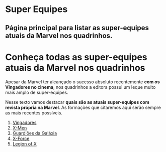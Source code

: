 # Super Equipes

## Página principal para listar as super-equipes atuais da **Marvel** nos quadrinhos.

# Conheça todas as super-equipes atuais da Marvel nos quadrinhos

Apesar da Marvel ter alcançado o sucesso absoluto recentemente **com os Vingadores no cinema**, nos quadrinhos a editora possui um leque muito mais amplo de super-equipes.

Nesse texto vamos destacar **quais são as atuais super-equipes com revista própria na Marvel**. As formações que citaremos aqui serão sempre as mais recentes possíveis.
  
1. [Vingadores](https://github.com/danielcesar82/super-equipes/blob/main/vingadores.md)
2. [X-Men](https://github.com/danielcesar82/super-equipes/blob/main/x-men.md)  
3. [Guardiões da Galáxia](https://github.com/danielcesar82/super-equipes/blob/main/guardioes_da_galaxia.md)
4. [X-Force](https://github.com/danielcesar82/super-equipes/blob/main/x-force.md)
5. [Legion of X](https://github.com/danielcesar82/super-equipes/blob/main/legion_of_x.md)
